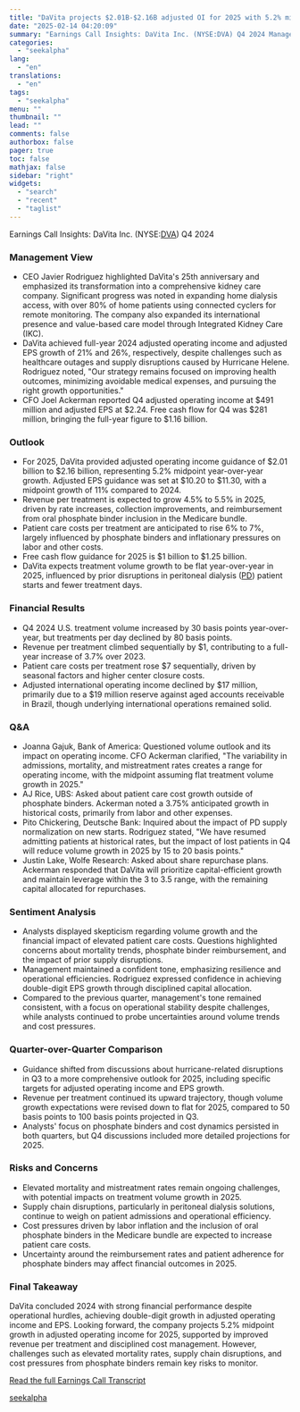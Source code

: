 ```yaml
---
title: "DaVita projects $2.01B-$2.16B adjusted OI for 2025 with 5.2% midpoint growth"
date: "2025-02-14 04:20:09"
summary: "Earnings Call Insights: DaVita Inc. (NYSE:DVA) Q4 2024 Management View CEO Javier Rodriguez highlighted DaVita's 25th anniversary and emphasized its transformation into a comprehensive kidney care company. Significant progress was noted in expanding home dialysis access, with over 80% of home patients using connected cyclers for remote monitoring. The company..."
categories:
  - "seekalpha"
lang:
  - "en"
translations:
  - "en"
tags:
  - "seekalpha"
menu: ""
thumbnail: ""
lead: ""
comments: false
authorbox: false
pager: true
toc: false
mathjax: false
sidebar: "right"
widgets:
  - "search"
  - "recent"
  - "taglist"
---
```


Earnings Call Insights: DaVita Inc. (NYSE:[DVA](https://seekingalpha.com/symbol/DVA "DaVita Inc.")) Q4 2024

### Management View

* CEO Javier Rodriguez highlighted DaVita's 25th anniversary and emphasized its transformation into a comprehensive kidney care company. Significant progress was noted in expanding home dialysis access, with over 80% of home patients using connected cyclers for remote monitoring. The company also expanded its international presence and value-based care model through Integrated Kidney Care (IKC).
* DaVita achieved full-year 2024 adjusted operating income and adjusted EPS growth of 21% and 26%, respectively, despite challenges such as healthcare outages and supply disruptions caused by Hurricane Helene. Rodriguez noted, "Our strategy remains focused on improving health outcomes, minimizing avoidable medical expenses, and pursuing the right growth opportunities."
* CFO Joel Ackerman reported Q4 adjusted operating income at $491 million and adjusted EPS at $2.24. Free cash flow for Q4 was $281 million, bringing the full-year figure to $1.16 billion.

### Outlook

* For 2025, DaVita provided adjusted operating income guidance of $2.01 billion to $2.16 billion, representing 5.2% midpoint year-over-year growth. Adjusted EPS guidance was set at $10.20 to $11.30, with a midpoint growth of 11% compared to 2024.
* Revenue per treatment is expected to grow 4.5% to 5.5% in 2025, driven by rate increases, collection improvements, and reimbursement from oral phosphate binder inclusion in the Medicare bundle.
* Patient care costs per treatment are anticipated to rise 6% to 7%, largely influenced by phosphate binders and inflationary pressures on labor and other costs.
* Free cash flow guidance for 2025 is $1 billion to $1.25 billion.
* DaVita expects treatment volume growth to be flat year-over-year in 2025, influenced by prior disruptions in peritoneal dialysis ([PD](https://seekingalpha.com/symbol/PD "PagerDuty, Inc.")) patient starts and fewer treatment days.

### Financial Results

* Q4 2024 U.S. treatment volume increased by 30 basis points year-over-year, but treatments per day declined by 80 basis points.
* Revenue per treatment climbed sequentially by $1, contributing to a full-year increase of 3.7% over 2023.
* Patient care costs per treatment rose $7 sequentially, driven by seasonal factors and higher center closure costs.
* Adjusted international operating income declined by $17 million, primarily due to a $19 million reserve against aged accounts receivable in Brazil, though underlying international operations remained solid.

### Q&A

* Joanna Gajuk, Bank of America: Questioned volume outlook and its impact on operating income. CFO Ackerman clarified, "The variability in admissions, mortality, and mistreatment rates creates a range for operating income, with the midpoint assuming flat treatment volume growth in 2025."
* AJ Rice, UBS: Asked about patient care cost growth outside of phosphate binders. Ackerman noted a 3.75% anticipated growth in historical costs, primarily from labor and other expenses.
* Pito Chickering, Deutsche Bank: Inquired about the impact of PD supply normalization on new starts. Rodriguez stated, "We have resumed admitting patients at historical rates, but the impact of lost patients in Q4 will reduce volume growth in 2025 by 15 to 20 basis points."
* Justin Lake, Wolfe Research: Asked about share repurchase plans. Ackerman responded that DaVita will prioritize capital-efficient growth and maintain leverage within the 3 to 3.5 range, with the remaining capital allocated for repurchases.

### Sentiment Analysis

* Analysts displayed skepticism regarding volume growth and the financial impact of elevated patient care costs. Questions highlighted concerns about mortality trends, phosphate binder reimbursement, and the impact of prior supply disruptions.
* Management maintained a confident tone, emphasizing resilience and operational efficiencies. Rodriguez expressed confidence in achieving double-digit EPS growth through disciplined capital allocation.
* Compared to the previous quarter, management's tone remained consistent, with a focus on operational stability despite challenges, while analysts continued to probe uncertainties around volume trends and cost pressures.

### Quarter-over-Quarter Comparison

* Guidance shifted from discussions about hurricane-related disruptions in Q3 to a more comprehensive outlook for 2025, including specific targets for adjusted operating income and EPS growth.
* Revenue per treatment continued its upward trajectory, though volume growth expectations were revised down to flat for 2025, compared to 50 basis points to 100 basis points projected in Q3.
* Analysts' focus on phosphate binders and cost dynamics persisted in both quarters, but Q4 discussions included more detailed projections for 2025.

### Risks and Concerns

* Elevated mortality and mistreatment rates remain ongoing challenges, with potential impacts on treatment volume growth in 2025.
* Supply chain disruptions, particularly in peritoneal dialysis solutions, continue to weigh on patient admissions and operational efficiency.
* Cost pressures driven by labor inflation and the inclusion of oral phosphate binders in the Medicare bundle are expected to increase patient care costs.
* Uncertainty around the reimbursement rates and patient adherence for phosphate binders may affect financial outcomes in 2025.

### Final Takeaway

DaVita concluded 2024 with strong financial performance despite operational hurdles, achieving double-digit growth in adjusted operating income and EPS. Looking forward, the company projects 5.2% midpoint growth in adjusted operating income for 2025, supported by improved revenue per treatment and disciplined cost management. However, challenges such as elevated mortality rates, supply chain disruptions, and cost pressures from phosphate binders remain key risks to monitor.

[Read the full Earnings Call Transcript](https://seekingalpha.com/symbol/DVA/earnings/transcripts)

[seekalpha](https://seekingalpha.com/news/4408318-davita-projects-2_01b-2_16b-adjusted-oi-for-2025-with-5_2-percent-midpoint-growth)
